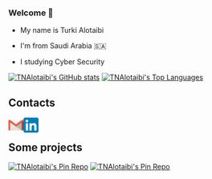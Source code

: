 ### Welcome 👋

- My name is Turki Alotaibi
* I'm from Saudi Arabia 🇸🇦
+ I studying Cyber Security

[![TNAlotaibi's GitHub stats](https://github-readme-stats.vercel.app/api?username=TNAlotaibi&show_icons=true&hide_rank=true&text_bold=true&cache_seconds=86400&theme=radical)](https://github.com/TNAlotaibi)
[![TNAlotaibi's Top Languages](https://github-readme-stats.vercel.app/api/top-langs/?username=tnalotaibi&layout=donut&theme=radical)](https://github.com/TNAlotaibi)
<br/>

## Contacts

<!--<a href="https://x.com/i_Noxz">
  <img align="left" alt="X" height="30px" src="https://raw.githubusercontent.com/TNAlotaibi/TNAlotaibi/main/Social-Icons/X.png" />
</a>
-->
<a href="mailto:noxz12.f@gmail.com">
  <img align="left" alt="Gmail" height="30px" src="https://raw.githubusercontent.com/TNAlotaibi/TNAlotaibi/main/Social-Icons/gmail.svg" />
</a>
<a href="https://www.linkedin.com/in/turki-alotaibi-768418223/">
  <img align="left" alt="Linkedin" height="30px" src="https://raw.githubusercontent.com/TNAlotaibi/TNAlotaibi/main/Social-Icons/LinkedIn.webp" />
</a>

<br/>

## Some projects
[![TNAlotaibi's Pin Repo](https://github-readme-stats.vercel.app/api/pin/?username=tnalotaibi&repo=TNASec-v2&show_owner=true&layout=compact&theme=radical)](https://github.com/TNAlotaibi/TNASec-v2)
[![TNAlotaibi's Pin Repo](https://github-readme-stats.vercel.app/api/pin/?username=tnalotaibi&repo=Social-Engineering&show_owner=true&layout=compact&theme=radical)](https://github.com/TNAlotaibi/Social-Engineering)


